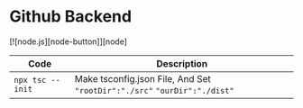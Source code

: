 # Github Backend
[![node.js][node-button]][node]


| Code | Description |
| --- | --- |
|`npx tsc --init `|Make tsconfig.json File, And Set `"rootDir":"./src"` `"ourDir":"./dist"`|
